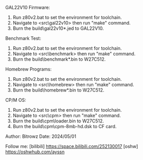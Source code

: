 GAL22V10 Firmware:
1. Run z80v2.bat to set the environment for toolchain.
2. Navigate to <src\gal22v10> then run "make" command.
3. Burn the build\gal22v10\*.jed to GAL22V10.

Benchmark Test:
1. Run z80v2.bat to set the environment for toolchain.
2. Navigate to <src\benchmark> then run "make" command.
3. Burn the build\benchmark\*.bin to W27C512.

Homebrew Programs:
1. Run z80v2.bat to set the environment for toolchain.
2. Navigate to <src\homebrew> then run "make" command.
3. Burn the build\homebrew\*.bin to W27C512.

CP/M OS:
1. Run z80v2.bat to set the environment for toolchain.
2. Navigate to <src\cpm> then run "make" command.
3. Burn the build\cpm\loader.bin to W27C512.
4. Burn the build\cpm\cpm-8mb-hd.dsk to CF card.

Author: Bitrowz
Date: 2024/05/01

Follow me:
[bilibili] https://space.bilibili.com/252130017
[oshw]     https://oshwhub.com/ayssn